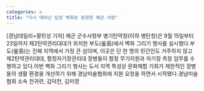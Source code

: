 ```yaml
---
categories: a
title: "다시 태어난 담장 벽화로 표현한 해군 사랑"
---
```

[경남데일리=황민성 기자] 해군 군수사령부 병기탄약창(이하 병탄창)은 9월 15일부터 23일까지 제2탄약관리대대가 위치한 부도(釜島)에서 벽화 그리기 행사를 실시했다.부도(釜島)는 진해 지역에서 가장 큰 섬이며, 이곳은 단 한 명의 민간인도 거주하지 않고 제2탄약관리대대, 함정자기장관리대 장병들이 함정 무기지원과 자기장 측정 임무를 수행하고 있다.이번 벽화 그리기 행사는 도서 지역 특성상 문화체험 기회가 제한적인 장병들의 생활 환경을 개선하기 위해 경남미술협회에 지원 요청을 하면서 시작됐다.경남미술협회 소속 전귀련, 김덕천, 김미영